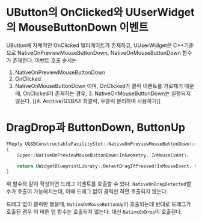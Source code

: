 # UButton의 OnClicked와 UUserWidget의 MouseButtonDown 이벤트
UButton에 자체적인 OnClicked 델리게이트가 존재하고, UUserWidget은 C++기준으로 
NativeOnPreviewMouseButtonDown, NativeOnMouseButtonDown 함수가 존재한다.
이벤트 호출 순서는 
1. NativeOnPreviewMouseButtonDown
2. OnClicked
3. NativeOnMouseButtonDown
이며, OnClicked가 클릭 이벤트를 가로채기 때문에, OnClicked가 존재하는 경우, 3. NativeOnMouseButtonDown는 실행되지 않는다.
[[4. Archive/GSB/UI 좌클릭, 우클릭 분리하여 사용하기]]


# DragDrop과 ButtonDown, ButtonUp
```cpp
FReply UGSBConstructableFacilitySlot::NativeOnPreviewMouseButtonDown(const FGeometry& InGeometry, const FPointerEvent& InMouseEvent)
{
	Super::NativeOnPreviewMouseButtonDown(InGeometry, InMouseEvent);

	return UWidgetBlueprintLibrary::DetectDragIfPressed(InMouseEvent, this, EKeys::LeftMouseButton).NativeReply;
}
```

위 함수와 같이 작성하면 드래그 이벤트를 호출할 수 있다. `NativeOnDragDetected`함수가 호출이 가능해지는데, 이때 드래그 없이 클릭만 하면 호출되지 않는다.

드래그 없이 클릭만 했을때, `NativeOnMouseButtonUp`이 호출되는데 반대로 드래그가 호출된 경우 이 버튼 업 함수는 호출되지 않는다. 대신 `NativeOnDrop`이 호출된다.
